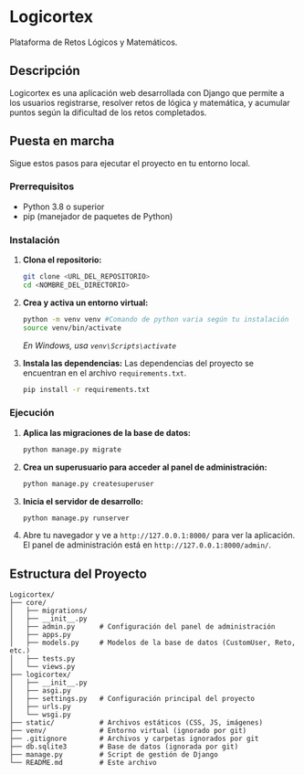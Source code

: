 # Logicortex

Plataforma de Retos Lógicos y Matemáticos.

## Descripción

Logicortex es una aplicación web desarrollada con Django que permite a los usuarios registrarse, resolver retos de lógica y matemática, y acumular puntos según la dificultad de los retos completados.

## Puesta en marcha

Sigue estos pasos para ejecutar el proyecto en tu entorno local.

### Prerrequisitos

- Python 3.8 o superior
- pip (manejador de paquetes de Python)

### Instalación

1.  **Clona el repositorio:**
    ```bash
    git clone <URL_DEL_REPOSITORIO>
    cd <NOMBRE_DEL_DIRECTORIO>
    ```

2.  **Crea y activa un entorno virtual:**
    ```bash
    python -m venv venv #Comando de python varia según tu instalación 
    source venv/bin/activate
    ```
    *En Windows, usa `venv\Scripts\activate`*

3.  **Instala las dependencias:**
    Las dependencias del proyecto se encuentran en el archivo `requirements.txt`.
    ```bash
    pip install -r requirements.txt
    ```

### Ejecución

1.  **Aplica las migraciones de la base de datos:**
    ```bash
    python manage.py migrate
    ```

2.  **Crea un superusuario para acceder al panel de administración:**
    ```bash
    python manage.py createsuperuser
    ```

3.  **Inicia el servidor de desarrollo:**
    ```bash
    python manage.py runserver
    ```

4.  Abre tu navegador y ve a `http://127.0.0.1:8000/` para ver la aplicación. El panel de administración está en `http://127.0.0.1:8000/admin/`.

## Estructura del Proyecto

```
Logicortex/
├── core/
│   ├── migrations/
│   ├── __init__.py
│   ├── admin.py      # Configuración del panel de administración
│   ├── apps.py
│   ├── models.py     # Modelos de la base de datos (CustomUser, Reto, etc.)
│   ├── tests.py
│   └── views.py
├── logicortex/
│   ├── __init__.py
│   ├── asgi.py
│   ├── settings.py   # Configuración principal del proyecto
│   ├── urls.py
│   └── wsgi.py
├── static/           # Archivos estáticos (CSS, JS, imágenes)
├── venv/             # Entorno virtual (ignorado por git)
├── .gitignore        # Archivos y carpetas ignorados por git
├── db.sqlite3        # Base de datos (ignorada por git)
├── manage.py         # Script de gestión de Django
└── README.md         # Este archivo
```
